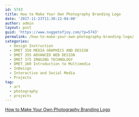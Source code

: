```yaml
---
id: 5743
title: How to Make Your Own Photography Branding Logo
date: '2017-11-23T11:30:22-04:00'
author: admin
layout: post
guid: 'https://www.nuggetofjoy.com/?p=5743'
permalink: /how-to-make-your-own-photography-branding-logo/
categories:
  - Design Instruction
  - DMET 350 MEDIA GRAPHICS AND DESIGN
  - DMET 355 ADVANCED WEB DESIGN
  - DMET 375 IMAGING TECHNOLOGY
  - DMET_160 Introduction to Multimedia
  - InDesign
  - Interactive and Social Media
  - Projects
tag:
  - art
  - photography
  - projects
---
```


[How to Make Your Own Photography Branding Logo](https://erickimphotography.com/blog/2017/11/18/how-to-make-your-own-photography-branding-logo/)

<iframe class="vide" data-secret="iodkA0zXmm" frameborder="0" loading="lazy" marginheight="0" marginwidth="0" sandbox="allow-scripts" scrolling="no" security="restricted" src="https://erickimphotography.com/blog/2017/11/18/how-to-make-your-own-photography-branding-logo/embed/#?secret=m4IGLF3Ykk#?secret=iodkA0zXmm" style="position: absolute; visibility: hidden;" title="“How to Make Your Own Photography Branding Logo” — ERIC KIM"></iframe>
